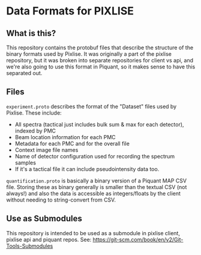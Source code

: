 # Data Formats for PIXLISE

## What is this?

This repository contains the protobuf files that describe the structure of the binary formats used by Pixlise. It was originally a part of the pixlise repository, but it was broken into separate repositories for client vs api, and we're also going to use this format in Piquant, so it makes sense to have this separated out.

## Files

`experiment.proto` describes the format of the "Dataset" files used by Pixlise. These include:
- All spectra (tactical just includes bulk sum & max for each detector), indexed by PMC
- Beam location information for each PMC
- Metadata for each PMC and for the overall file
- Context image file names
- Name of detector configuration used for recording the spectrum samples
- If it's a tactical file it can include pseudointensity data too.

`quantification.proto` is basically a binary version of a Piquant MAP CSV file. Storing these as binary generally is smaller than the textual CSV (not always!) and also the data is accessible as integers/floats by the client without needing to string-convert from CSV.

## Use as Submodules

This repository is intended to be used as a submodule in pixlise client, pixlise api and piquant repos. See:
https://git-scm.com/book/en/v2/Git-Tools-Submodules

